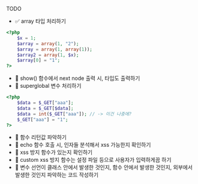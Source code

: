 TODO

- ✅ array 타입 처리하기

```php
<?php
    $x = 1;
    $array = array(1, "2"); 
    $array = array(1, array(1)); 
    $array2 = array(1, $x);
    $array[0] = "1";
?>
```

- 🚧 show() 함수에서 next node 출력 시, 타입도 출력하기
- 🚧 superglobal 변수 처리하기

```php
<?php
    $data = $_GET["aaa"];
    $data = $_GET[$data];
    $data = int($_GET["aaa"]); // -> 이건 나중에?
    $_GET["aaa"] = "1";
?>
```

- 🚧 함수 리턴값 파악하기
- 🚧 echo 함수 호출 시, 인자들 분석해서 xss 가능한지 확인하기
- 🚧 xss 방지 함수가 있는지 확인하기
- 🚧 custom xss 방지 함수는 설정 파일 등으로 사용자가 입력하게끔 하기
- 🚧 변수 선언이 클래스 안에서 발생한 것인지, 함수 안에서 발생한 것인지, 외부에서 발생한 것인지 파악하는 코드 작성하기